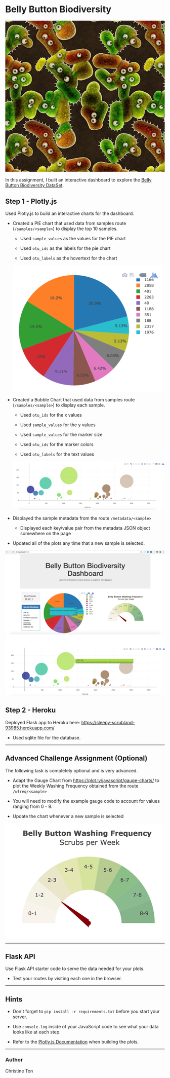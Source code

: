 # Belly Button Biodiversity

![Bacteria by filterforge.com](Images/bacteria_by_filterforgedotcom.jpg)

In this assignment, I built an interactive dashboard to explore the [Belly Button Biodiversity DataSet](http://robdunnlab.com/projects/belly-button-biodiversity/).

## Step 1 - Plotly.js

Used Plotly.js to build an interactive charts for the dashboard.

* Created a PIE chart that used data from samples route (`/samples/<sample>`) to display the top 10 samples.

  * Used `sample_values` as the values for the PIE chart

  * Used `otu_ids` as the labels for the pie chart

  * Used `otu_labels` as the hovertext for the chart

  ![PIE Chart](Images/pie_chart.png)

* Created a Bubble Chart that used data from samples route (`/samples/<sample>`) to display each sample.

  * Used `otu_ids` for the x values

  * Used `sample_values` for the y values

  * Used `sample_values` for the marker size

  * Used `otu_ids` for the marker colors

  * Used `otu_labels` for the text values

  ![Bubble Chart](Images/bubble_chart.png)

* Displayed the sample metadata from the route `/metadata/<sample>`

  * Displayed each key/value pair from the metadata JSON object somewhere on the page

* Updated all of the plots any time that a new sample is selected.

![Example Dashboard Page](Images/dashboard_part1.png)
![Example Dashboard Page](Images/dashboard_part2.png)

## Step 2 - Heroku

Deployed Flask app to Heroku here: 
https://sleepy-scrubland-93985.herokuapp.com/

* Used sqlite file for the database.
- - -

## Advanced Challenge Assignment (Optional)

The following task is completely optional and is very advanced.

* Adapt the Gauge Chart from <https://plot.ly/javascript/gauge-charts/> to plot the Weekly Washing Frequency obtained from the route `/wfreq/<sample>`

* You will need to modify the example gauge code to account for values ranging from 0 - 9.

* Update the chart whenever a new sample is selected

![Weekly Washing Frequency Gauge](Images/gauge.png)

- - -

## Flask API

Use Flask API starter code to serve the data needed for your plots.

* Test your routes by visiting each one in the browser.

- - -

## Hints

* Don't forget to `pip install -r requirements.txt` before you start your server.

* Use `console.log` inside of your JavaScript code to see what your data looks like at each step.

* Refer to the [Plotly.js Documentation](https://plot.ly/javascript/) when building the plots.

- - -

### Author

Christine Ton


